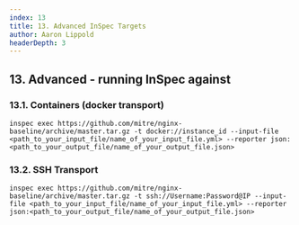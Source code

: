 ```yaml
---
index: 13
title: 13. Advanced InSpec Targets
author: Aaron Lippold
headerDepth: 3
---
```


## 13. Advanced - running InSpec against

### 13.1. Containers (docker transport)
`inspec exec https://github.com/mitre/nginx-baseline/archive/master.tar.gz -t docker://instance_id --input-file <path_to_your_input_file/name_of_your_input_file.yml> --reporter json:<path_to_your_output_file/name_of_your_output_file.json> `

### 13.2. SSH Transport
`inspec exec https://github.com/mitre/nginx-baseline/archive/master.tar.gz -t ssh://Username:Password@IP --input-file <path_to_your_input_file/name_of_your_input_file.yml> --reporter json:<path_to_your_output_file/name_of_your_output_file.json> `
